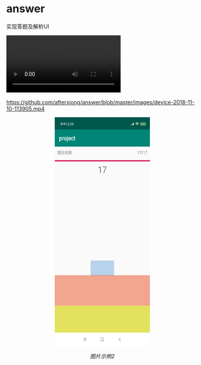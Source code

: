 # answer
实现答题及解析UI


![video](https://raw.githubusercontent.com/afterxiong/answer/master/images/device-2018-11-10-113905.mp4)

https://github.com/afterxiong/answer/blob/master/images/device-2018-11-10-113905.mp4

<p align="center">
    <img src="https://github.com/afterxiong/answer/blob/master/images/device-2018-11-10-120931.png" alt="Sample"  width="250" height="600">
    <p align="center">
        <em>图片示例2</em>
    </p>
</p>

